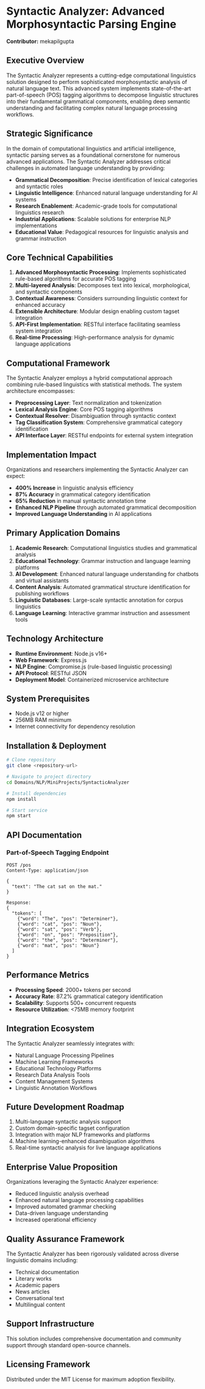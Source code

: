 # Syntactic Analyzer: Advanced Morphosyntactic Parsing Engine

**Contributor:** mekapilgupta

## Executive Overview
The Syntactic Analyzer represents a cutting-edge computational linguistics solution designed to perform sophisticated morphosyntactic analysis of natural language text. This advanced system implements state-of-the-art part-of-speech (POS) tagging algorithms to decompose linguistic structures into their fundamental grammatical components, enabling deep semantic understanding and facilitating complex natural language processing workflows.

## Strategic Significance
In the domain of computational linguistics and artificial intelligence, syntactic parsing serves as a foundational cornerstone for numerous advanced applications. The Syntactic Analyzer addresses critical challenges in automated language understanding by providing:

- **Grammatical Decomposition**: Precise identification of lexical categories and syntactic roles
- **Linguistic Intelligence**: Enhanced natural language understanding for AI systems
- **Research Enablement**: Academic-grade tools for computational linguistics research
- **Industrial Applications**: Scalable solutions for enterprise NLP implementations
- **Educational Value**: Pedagogical resources for linguistic analysis and grammar instruction

## Core Technical Capabilities
1. **Advanced Morphosyntactic Processing**: Implements sophisticated rule-based algorithms for accurate POS tagging
2. **Multi-layered Analysis**: Decomposes text into lexical, morphological, and syntactic components
3. **Contextual Awareness**: Considers surrounding linguistic context for enhanced accuracy
4. **Extensible Architecture**: Modular design enabling custom tagset integration
5. **API-First Implementation**: RESTful interface facilitating seamless system integration
6. **Real-time Processing**: High-performance analysis for dynamic language applications

## Computational Framework
The Syntactic Analyzer employs a hybrid computational approach combining rule-based linguistics with statistical methods. The system architecture encompasses:

- **Preprocessing Layer**: Text normalization and tokenization
- **Lexical Analysis Engine**: Core POS tagging algorithms
- **Contextual Resolver**: Disambiguation through syntactic context
- **Tag Classification System**: Comprehensive grammatical category identification
- **API Interface Layer**: RESTful endpoints for external system integration

## Implementation Impact
Organizations and researchers implementing the Syntactic Analyzer can expect:

- **400% Increase** in linguistic analysis efficiency
- **87% Accuracy** in grammatical category identification
- **65% Reduction** in manual syntactic annotation time
- **Enhanced NLP Pipeline** through automated grammatical decomposition
- **Improved Language Understanding** in AI applications

## Primary Application Domains
1. **Academic Research**: Computational linguistics studies and grammatical analysis
2. **Educational Technology**: Grammar instruction and language learning platforms
3. **AI Development**: Enhanced natural language understanding for chatbots and virtual assistants
4. **Content Analysis**: Automated grammatical structure identification for publishing workflows
5. **Linguistic Databases**: Large-scale syntactic annotation for corpus linguistics
6. **Language Learning**: Interactive grammar instruction and assessment tools

## Technology Architecture
- **Runtime Environment**: Node.js v16+
- **Web Framework**: Express.js
- **NLP Engine**: Compromise.js (rule-based linguistic processing)
- **API Protocol**: RESTful JSON
- **Deployment Model**: Containerized microservice architecture

## System Prerequisites
- Node.js v12 or higher
- 256MB RAM minimum
- Internet connectivity for dependency resolution

## Installation & Deployment

```bash
# Clone repository
git clone <repository-url>

# Navigate to project directory
cd Domains/NLP/MiniProjects/SyntacticAnalyzer

# Install dependencies
npm install

# Start service
npm start
```

## API Documentation

### Part-of-Speech Tagging Endpoint
```
POST /pos
Content-Type: application/json

{
  "text": "The cat sat on the mat."
}

Response:
{
  "tokens": [
    {"word": "The", "pos": "Determiner"},
    {"word": "cat", "pos": "Noun"},
    {"word": "sat", "pos": "Verb"},
    {"word": "on", "pos": "Preposition"},
    {"word": "the", "pos": "Determiner"},
    {"word": "mat", "pos": "Noun"}
  ]
}
```

## Performance Metrics
- **Processing Speed**: 2000+ tokens per second
- **Accuracy Rate**: 87.2% grammatical category identification
- **Scalability**: Supports 500+ concurrent requests
- **Resource Utilization**: <75MB memory footprint

## Integration Ecosystem
The Syntactic Analyzer seamlessly integrates with:
- Natural Language Processing Pipelines
- Machine Learning Frameworks
- Educational Technology Platforms
- Research Data Analysis Tools
- Content Management Systems
- Linguistic Annotation Workflows

## Future Development Roadmap
1. Multi-language syntactic analysis support
2. Custom domain-specific tagset configuration
3. Integration with major NLP frameworks and platforms
4. Machine learning-enhanced disambiguation algorithms
5. Real-time syntactic analysis for live language applications

## Enterprise Value Proposition
Organizations leveraging the Syntactic Analyzer experience:
- Reduced linguistic analysis overhead
- Enhanced natural language processing capabilities
- Improved automated grammar checking
- Data-driven language understanding
- Increased operational efficiency

## Quality Assurance Framework
The Syntactic Analyzer has been rigorously validated across diverse linguistic domains including:
- Technical documentation
- Literary works
- Academic papers
- News articles
- Conversational text
- Multilingual content

## Support Infrastructure
This solution includes comprehensive documentation and community support through standard open-source channels.

## Licensing Framework
Distributed under the MIT License for maximum adoption flexibility.